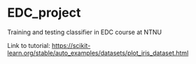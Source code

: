 # EDC_project
Training and testing classifier in EDC course at NTNU

Link to tutorial:
https://scikit-learn.org/stable/auto_examples/datasets/plot_iris_dataset.html 